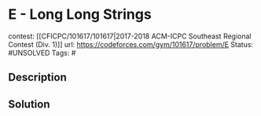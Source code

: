 # E - Long Long Strings

contest: [[CFICPC/101617/101617|2017-2018 ACM-ICPC Southeast Regional Contest (Div. 1)]]
url: https://codeforces.com/gym/101617/problem/E
Status: #UNSOLVED
Tags: #

## Description

## Solution

